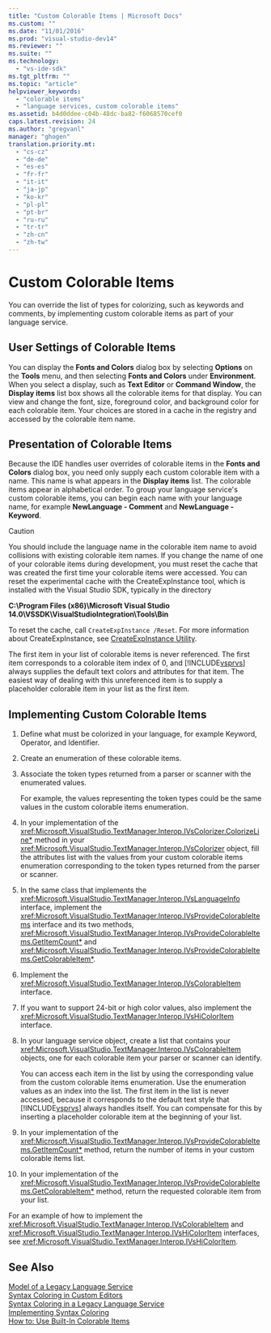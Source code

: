 ```yaml
---
title: "Custom Colorable Items | Microsoft Docs"
ms.custom: ""
ms.date: "11/01/2016"
ms.prod: "visual-studio-dev14"
ms.reviewer: ""
ms.suite: ""
ms.technology: 
  - "vs-ide-sdk"
ms.tgt_pltfrm: ""
ms.topic: "article"
helpviewer_keywords: 
  - "colorable items"
  - "language services, custom colorable items"
ms.assetid: b4d0ddee-c04b-48dc-ba82-f6068570cef0
caps.latest.revision: 24
ms.author: "gregvanl"
manager: "ghogen"
translation.priority.mt: 
  - "cs-cz"
  - "de-de"
  - "es-es"
  - "fr-fr"
  - "it-it"
  - "ja-jp"
  - "ko-kr"
  - "pl-pl"
  - "pt-br"
  - "ru-ru"
  - "tr-tr"
  - "zh-cn"
  - "zh-tw"
---
```

# Custom Colorable Items
You can override the list of types for colorizing, such as keywords and comments, by implementing custom colorable items as part of your language service.  
  
## User Settings of Colorable Items  
 You can display the **Fonts and Colors** dialog box by selecting **Options** on the **Tools** menu, and then selecting **Fonts and Colors** under **Environment**. When you select a display, such as **Text Editor** or **Command Window**, the **Display items** list box shows all the colorable items for that display. You can view and change the font, size, foreground color, and background color for each colorable item. Your choices are stored in a cache in the registry and accessed by the colorable item name.  
  
## Presentation of Colorable Items  
 Because the IDE handles user overrides of colorable items in the **Fonts and Colors** dialog box, you need only supply each custom colorable item with a name. This name is what appears in the **Display items** list. The colorable items appear in alphabetical order. To group your language service's custom colorable items, you can begin each name with your language name, for example **NewLanguage - Comment** and **NewLanguage - Keyword**.  
  
> [!CAUTION]
>  You should include the language name in the colorable item name to avoid collisions with existing colorable item names. If you change the name of one of your colorable items during development, you must reset the cache that was created the first time your colorable items were accessed. You can reset the experimental cache with the CreateExpInstance tool, which is installed with the Visual Studio SDK, typically in the directory  
>   
>  **C:\Program Files (x86)\Microsoft Visual Studio 14.0\VSSDK\VisualStudioIntegration\Tools\Bin**  
>   
>  To reset the cache, call `CreateExpInstance /Reset`. For more information about CreateExpInstance, see [CreateExpInstance Utility](../../extensibility/internals/createexpinstance-utility.md).  
  
 The first item in your list of colorable items is never referenced. The first item corresponds to a colorable item index of 0, and [!INCLUDE[vsprvs](../../code-quality/includes/vsprvs_md.md)] always supplies the default text colors and attributes for that item. The easiest way of dealing with this unreferenced item is to supply a placeholder colorable item in your list as the first item.  
  
## Implementing Custom Colorable Items  
  
1.  Define what must be colorized in your language, for example Keyword, Operator, and Identifier.  
  
2.  Create an enumeration of these colorable items.  
  
3.  Associate the token types returned from a parser or scanner with the enumerated values.  
  
     For example, the values representing the token types could be the same values in the custom colorable items enumeration.  
  
4.  In your implementation of the <xref:Microsoft.VisualStudio.TextManager.Interop.IVsColorizer.ColorizeLine*> method in your <xref:Microsoft.VisualStudio.TextManager.Interop.IVsColorizer> object, fill the attributes list with the values from your custom colorable items enumeration corresponding to the token types returned from the parser or scanner.  
  
5.  In the same class that implements the <xref:Microsoft.VisualStudio.TextManager.Interop.IVsLanguageInfo> interface, implement the <xref:Microsoft.VisualStudio.TextManager.Interop.IVsProvideColorableItems> interface and its two methods, <xref:Microsoft.VisualStudio.TextManager.Interop.IVsProvideColorableItems.GetItemCount*> and <xref:Microsoft.VisualStudio.TextManager.Interop.IVsProvideColorableItems.GetColorableItem*>.  
  
6.  Implement the <xref:Microsoft.VisualStudio.TextManager.Interop.IVsColorableItem> interface.  
  
7.  If you want to support 24-bit or high color values, also implement the <xref:Microsoft.VisualStudio.TextManager.Interop.IVsHiColorItem> interface.  
  
8.  In your language service object, create a list that contains your <xref:Microsoft.VisualStudio.TextManager.Interop.IVsColorableItem> objects, one for each colorable item your parser or scanner can identify.  
  
     You can access each item in the list by using the corresponding value from the custom colorable items enumeration. Use the enumeration values as an index into the list. The first item in the list is never accessed, because it corresponds to the default text style that [!INCLUDE[vsprvs](../../code-quality/includes/vsprvs_md.md)] always handles itself. You can compensate for this by inserting a placeholder colorable item at the beginning of your list.  
  
9. In your implementation of the <xref:Microsoft.VisualStudio.TextManager.Interop.IVsProvideColorableItems.GetItemCount*> method, return the number of items in your custom colorable items list.  
  
10. In your implementation of the <xref:Microsoft.VisualStudio.TextManager.Interop.IVsProvideColorableItems.GetColorableItem*> method, return the requested colorable item from your list.  
  
 For an example of how to implement the <xref:Microsoft.VisualStudio.TextManager.Interop.IVsColorableItem> and <xref:Microsoft.VisualStudio.TextManager.Interop.IVsHiColorItem> interfaces, see <xref:Microsoft.VisualStudio.TextManager.Interop.IVsHiColorItem>.  
  
## See Also  
 [Model of a Legacy Language Service](../../extensibility/internals/model-of-a-legacy-language-service.md)   
 [Syntax Coloring in Custom Editors](../../extensibility/syntax-coloring-in-custom-editors.md)   
 [Syntax Coloring in a Legacy Language Service](../../extensibility/internals/syntax-coloring-in-a-legacy-language-service.md)   
 [Implementing Syntax Coloring](../../extensibility/internals/implementing-syntax-coloring.md)   
 [How to: Use Built-In Colorable Items](../../extensibility/internals/how-to-use-built-in-colorable-items.md)